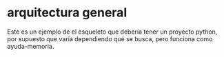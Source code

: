 # arquitectura general
Este es un ejemplo de el esqueleto que debería tener un proyecto python, por supuesto que varía dependiendo qué se busca, pero funciona como ayuda-memoria.

